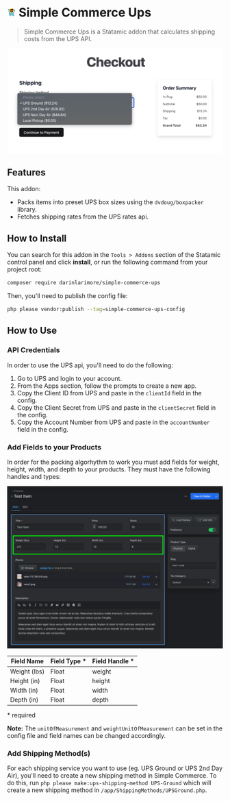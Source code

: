 # <img src="src/icon.svg" height="20" width="20"> Simple Commerce Ups

> Simple Commerce Ups is a Statamic addon that calculates shipping costs from the UPS API.

<img src="fig2.png"  width="768">

## Features

This addon:
- Packs items into preset UPS box sizes using the `dvdoug/boxpacker` library.
- Fetches shipping rates from the UPS rates api.

## How to Install

You can search for this addon in the `Tools > Addons` section of the Statamic control panel and click **install**, or run the following command from your project root:

``` bash
composer require darinlarimore/simple-commerce-ups
```

Then, you'll need to publish the config file:

``` bash
php please vendor:publish --tag=simple-commerce-ups-config
```

## How to Use

### API Credentials
In order to use the UPS api, you'll need to do the following:

1. Go to UPS and login to your account.
2. From the Apps section, follow the prompts to create a new app.
3. Copy the Client ID from UPS and paste in the `clientId` field in the config.
4. Copy the Client Secret from UPS and paste in the `clientSecret` field in the config.
6. Copy the Account Number from UPS and paste in the `accountNumber` field in the config.

### Add Fields to your Products
In order for the packing algorhythm to work you must add fields for weight, height, width, and depth to your products. They must have the following handles and types:

<!-- image -->
<img src="fig1.png"  width="768">

| Field Name | Field Type * | Field Handle * |
| ---------- | ---------- | ------------ |
| Weight (lbs) | Float      | weight       |
| Height (in) | Float      | height       |
| Width (in) | Float      | width        |
| Depth (in) | Float      | depth        |

\* required

**Note:** The `unitOfMeasurement` and `weightUnitOfMeasurement` can be set in the config file and field names can be changed accordingly.

### Add Shipping Method(s)
For each shipping service you want to use (eg. UPS Ground or UPS 2nd Day Air), you'll need to create a new shipping method in Simple Commerce. To do this,
run `php please make:ups-shipping-method UPS-Ground` which will create a new shipping method in `/app/ShippingMethods/UPSGround.php`.

